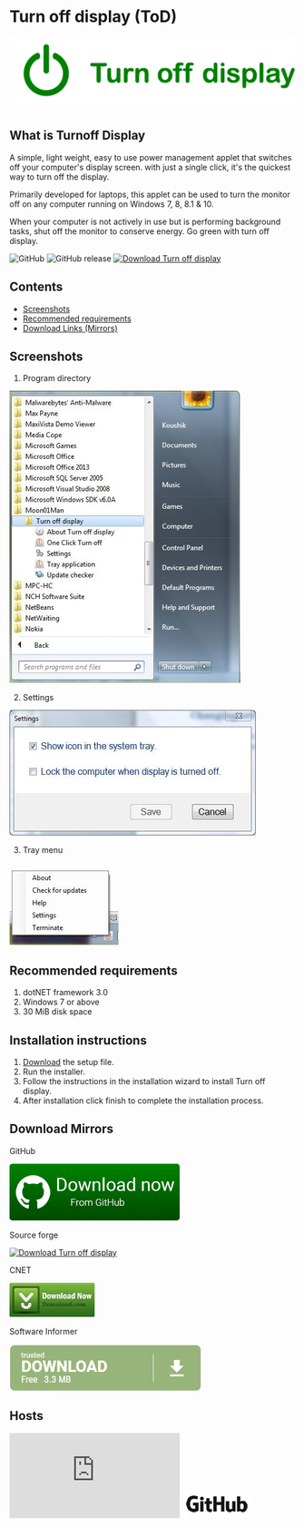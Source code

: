 # Turn off display (ToD)

![Turn off display](./images/tod_logo.png "Turn off display")

## What is Turnoff Display

A simple, light weight, easy to use power management applet that switches off your computer's display screen. with just a single click, it's the quickest way to turn off the display.

Primarily developed for laptops, this applet can be used to turn the monitor off on any computer running on Windows 7, 8, 8.1 & 10.

When your computer is not actively in use but is performing background tasks, shut off the monitor to conserve energy. Go green with turn off display.

![GitHub](https://img.shields.io/github/license/svijaykoushik/turnoffdisplay.svg?label=License&style=flat-square) ![GitHub release](https://img.shields.io/github/release/svijaykoushik/turnoffdisplay.svg?style=flat-square) [![Download Turn off display](https://img.shields.io/sourceforge/dt/turnoffdisplay.svg?style=flat-square)](#download-mirrors)

## Contents

* [Screenshots](#screenshots)
* [Recommended requirements](#recommended-requirements)
* [Download Links (Mirrors)](#download-mirrors)

## Screenshots

1.   Program directory

![Program directory in Windows 7](./images/program_directory.jpg "Program directory in Windows 7")

2.   Settings

![Settings window](./images/settings.jpg "Settings window")

3.   Tray menu

![Tray menu](./images/tray_menu.jpg "Tray menu")

## Recommended requirements

1. dotNET framework 3.0
2. Windows 7 or above
3. 30 MiB disk space

## Installation instructions

1. [Download](#download-mirrors) the setup file.
2. Run the installer.
3. Follow the instructions in the installation wizard to install Turn off display.
4. After installation click finish to complete the installation process.

## Download Mirrors

GitHub

[![Download now](./images/github-download-button.png "Get it from GitHub")](https://github.com/svijaykoushik/turnoffdisplay/releases/download/1.0.0/Turn.off.display.installer.exe) 

Source forge

[![Download Turn off display](https://a.fsdn.com/con/app/sf-download-button "Get it from SourceForge.net")](https://sourceforge.net/projects/turnoffdisplay/files/latest/download)

CNET

[![Get it from CNET Download.com!](./images/downloadCnet.png "Get it from CNET Download.com")](http://download.cnet.com/Turn-off-display/3000-18487_4-76170982.html?part=dl-&subj=dl&tag=button)

Software Informer

[![Get it from Software.informer.com](./images/software_informer_download.jpg "Get it from Software.informer.com")](https://turn-off-display1.software.informer.com/download/)

## Hosts
[![Download Turn off display](https://sourceforge.net/sflogo.php?type=16&group_id=2303008)](https://sourceforge.net/p/turnoffdisplay/) [![Turn off display](./images/GitHub_Logo.png)](https://github.com/svijaykoushik/turnoffdisplay)